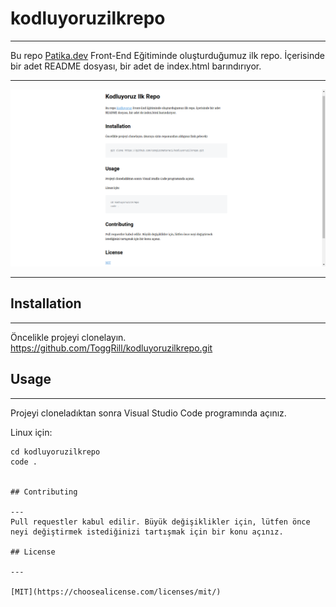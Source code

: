 # kodluyoruzilkrepo

--------

Bu repo [Patika.dev](https://https://www.patika.dev/tr) Front-End Eğitiminde oluşturduğumuz ilk repo. İçerisinde bir adet README dosyası, bir adet de index.html barındırıyor.

-----

![](https://raw.githubusercontent.com/Kodluyoruz/taskforce/main/git/odev1/figures/markdown.png)

-----
## Installation

---

Öncelikle projeyi clonelayın. 
https://github.com/ToggRill/kodluyoruzilkrepo.git

## Usage

---
Projeyi cloneladıktan sonra Visual Studio Code programında açınız.

Linux için:

```
cd kodluyoruzilkrepo
code .


## Contributing

---
Pull requestler kabul edilir. Büyük değişiklikler için, lütfen önce neyi değiştirmek istediğinizi tartışmak için bir konu açınız.

## License

---

[MIT](https://choosealicense.com/licenses/mit/)



